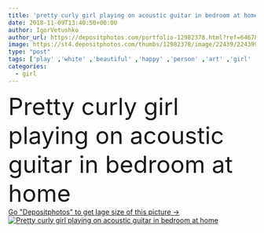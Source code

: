```yaml
---
title: 'pretty curly girl playing on acoustic guitar in bedroom at home'
date: 2018-11-09T13:40:50+00:00
author: IgorVetushko
author_url: https://depositphotos.com/portfolio-12982378.html?ref=64678756
image: https://st4.depositphotos.com/thumbs/12982378/image/22439/224399872/api_thumb_450.jpg?forcejpeg=true
type: "post"
tags: ['play' ,'white' ,'beautiful' ,'happy' ,'person' ,'art' ,'girl' ,'female' ,'people' ,'morning' ,'caucasian' ,'smile' ,'hobby' ,'bed' ,'pretty' ,'home' ,'woman' ,'music' ,'curly' ,'indoors' ,'sexy' ,'attractive' ,'skill' ,'guitar' ,'musician' ,'bedroom' ,'seductive' ,'acoustic' ,'apartments' ,'lingerie' ,'underpants' ,'copy space' ,'wake up' ,'young adult' ]
categories: 
  - girl
---
```

<div aling="center">
            <font size="60"> Pretty curly girl playing on acoustic guitar in bedroom at home</font>   
</div>
<div>
    <a href='https://st4.depositphotos.com/thumbs/12982378/image/22439/224399872/api_thumb_450.jpg?forcejpeg=true?ref=64678756' target=_blank > Go "Depositphotos" to get lage size of this picture ->
        <img href='https://st4.depositphotos.com/thumbs/12982378/image/22439/224399872/api_thumb_450.jpg?forcejpeg=true?ref=64678756' src='https://st4.depositphotos.com/12982378/22439/i/950/depositphotos_224399872-stock-photo-pretty-curly-girl-playing-acoustic.jpg?forcejpeg=true' alt='Pretty curly girl playing on acoustic guitar in bedroom at home' >
    </a>
</div>
